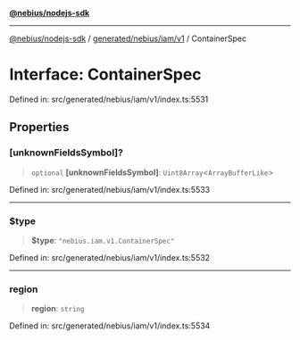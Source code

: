 [**@nebius/nodejs-sdk**](../../../../../README.md)

---

[@nebius/nodejs-sdk](../../../../../README.md) / [generated/nebius/iam/v1](../README.md) / ContainerSpec

# Interface: ContainerSpec

Defined in: src/generated/nebius/iam/v1/index.ts:5531

## Properties

### \[unknownFieldsSymbol\]?

> `optional` **\[unknownFieldsSymbol\]**: `Uint8Array`\<`ArrayBufferLike`\>

Defined in: src/generated/nebius/iam/v1/index.ts:5533

---

### $type

> **$type**: `"nebius.iam.v1.ContainerSpec"`

Defined in: src/generated/nebius/iam/v1/index.ts:5532

---

### region

> **region**: `string`

Defined in: src/generated/nebius/iam/v1/index.ts:5534
